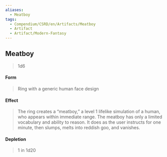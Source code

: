```yaml
---
aliases:
  - Meatboy
tags:
  - Compendium/CSRD/en/Artifacts/Meatboy
  - Artifact
  - Artifact/Modern-Fantasy
---
```

  
    
## Meatboy  
>1d6  
#### Form  
>Ring with a generic human face design   
#### Effect  
> The ring creates a “meatboy,” a level 1 lifelike simulation of a human, who appears within immediate range. The meatboy has only a limited vocabulary and ability to reason. It does as the user instructs for one minute, then slumps, melts into reddish goo, and vanishes.  
  
#### Depletion   
>1 in 1d20